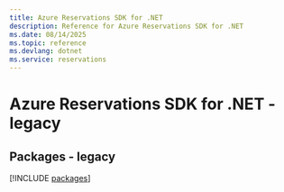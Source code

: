 ```yaml
---
title: Azure Reservations SDK for .NET
description: Reference for Azure Reservations SDK for .NET
ms.date: 08/14/2025
ms.topic: reference
ms.devlang: dotnet
ms.service: reservations
---
```

# Azure Reservations SDK for .NET - legacy
## Packages - legacy
[!INCLUDE [packages](reservations-index.md)]